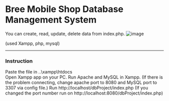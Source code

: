 # Bree Mobile Shop Database Management System


You can create, read, update, delete data from index.php.
![image](https://github.com/user-attachments/assets/c92fcbf9-4739-45a8-bfa6-91722f41b73d)

(used Xampp, php, mysql)

------------------------------------------------
### Instruction
Paste the file in ..\xampp\htdocs\
Open Xampp app on your PC.
Run Apache and MySQL in Xampp. (If there is the problem connecting, change apache port to 8080 and MySQL port to 3307 via config file.)
Run http://localhost/dbProject/index.php (If you changed the port number run on http://localhost:8080/dbProject/index.php)

